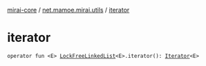 [mirai-core](../index.md) / [net.mamoe.mirai.utils](index.md) / [iterator](./iterator.md)

# iterator

`operator fun <E> `[`LockFreeLinkedList`](-lock-free-linked-list/index.md)`<E>.iterator(): `[`Iterator`](https://kotlinlang.org/api/latest/jvm/stdlib/kotlin.collections/-iterator/index.html)`<E>`